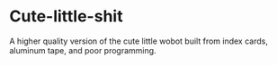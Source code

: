 # Cute-little-shit
A higher quality version of the cute little wobot built from index cards, aluminum tape, and poor programming. 
